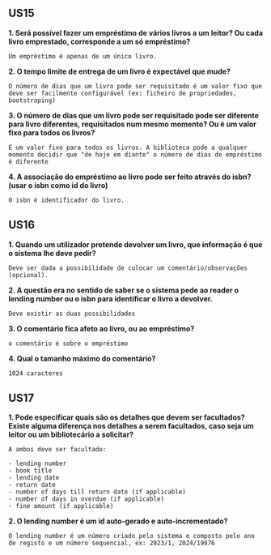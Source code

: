 ## US15

**1. Será possível fazer um empréstimo de vários livros a um leitor? Ou cada livro emprestado, corresponde a um só empréstimo?**  

    Um empréstimo é apenas de um único livro.

**2. O tempo limite de entrega de um livro é expectável que mude?**

    O número de dias que um livro pode ser requisitado é um valor fixo que deve ser facilmente configurável (ex: ficheiro de propriedades, bootstraping)

**3. O número de dias que um livro pode ser requisitado pode ser diferente para livro diferentes, requisitados num mesmo momento? Ou é um valor fixo para todos os livros?**

    É um valor fixo para todos os livros. A biblioteca pode a qualquer momento decidir que "de hoje em diante" o número de dias de empréstimo é diferente

**4. A associação do empréstimo ao livro pode ser feito através do isbn? (usar o isbn como id do livro)**

    O isbn é identificador do livro.

## US16

**1. Quando um utilizador pretende devolver um livro, que informação é que o sistema lhe deve pedir?**

    Deve ser dada a possibilidade de colocar um comentário/observações (opcional).

**2. A questão era no sentido de saber se o sistema pede ao reader o lending number ou o isbn para identificar o livro a devolver.**

    Deve existir as duas possibilidades 

**3. O comentário fica afeto ao livro, ou ao empréstimo?**

    o comentário é sobre o empréstimo

**4. Qual o tamanho máximo do comentário?**

    1024 caracteres

## US17

**1. Pode especificar quais são os detalhes que devem ser facultados? Existe alguma diferença nos detalhes a serem facultados, caso seja um leitor ou um bibliotecário a solicitar?**

    A ambos deve ser facultado:

    - lending number
    - book title
    - lending date
    - return date
    - number of days till return date (if applicable)
    - number of days in overdue (if applicable)
    - fine amount (if applicable)

**2. O lending number é um id auto-gerado e auto-incrementado?**

    O lending number é um número criado pelo sistema e composto pelo ano de registo e um número sequencial, ex: 2023/1, 2024/19876